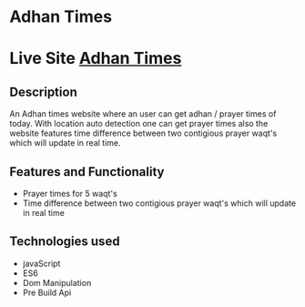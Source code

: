 # Adhan Times

# Live Site [Adhan Times](https://adhan-time-shriiar.netlify.app/)

## Description

An Adhan times website where an user can get adhan / prayer times of today. With location auto detection one can get prayer times also the website features time difference between two contigious prayer waqt's which will update in real time.

## Features and Functionality

- Prayer times for 5 waqt's
- Time difference between two contigious prayer waqt's which will update in real time

## Technologies used

- javaScript
- ES6
- Dom Manipulation
- Pre Build Api
